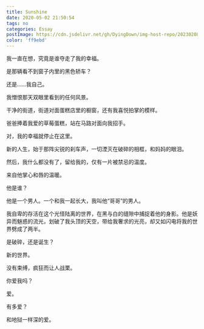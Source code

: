 ```yaml
---
title: Sunshine
date: 2020-05-02 21:50:54
tags: no
categories: Essay
postImage: https://cdn.jsdelivr.net/gh/DyingDown/img-host-repo/202302082213705.jpg
color: 'ff9ebd'
---
```


我一直在想，究竟是谁夺走了我的幸福。

是那辆看不到窗子内里的黑色轿车？

还是……我自己。

我憎恨那天双眼里看到的任何风景。

干净的街道，街道对面蛋糕店里的橱窗，还有我喜悦拍掌的模样。

爸爸捧着我爱的草莓蛋糕，站在马路对面向我招手。

对，我的幸福就停止在这里。

<!--more-->

新的人生，始于那阵尖锐的刹车声，一切湮灭在破碎的相框，和妈妈的眼泪。

然后，我什么都没有了，留给我的，仅有一片被禁忌的温度。

来自他掌心和唇的温暖。

他是谁？

他是一个男人。一个和我一起长大，我叫他“哥哥”的男人。

我自卑的存活在这个光怪陆离的世界，在黑与白的缝隙中捕捉着他的身影。他是妖异而魅惑的流光，划破了我头顶的天空，带给我奢求的光亮，却又如闪电将我的世界劈成了两半。

是破碎，还是诞生？

新的世界。

没有束缚，疯狂而让人战栗。

你爱我吗？

爱。

有多爱？

和地狱一样深的爱。